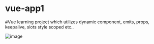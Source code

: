 # vue-app1
#Vue learning project which utilizes dynamic component, emits, props, keepalive, slots style scoped etc..


![image](https://user-images.githubusercontent.com/130388738/236551958-9a2f5563-0f29-4af0-b28c-57be9b857958.png)

